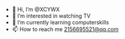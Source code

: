 - 👋 Hi, I’m @XCYWX
- 👀 I’m interested in watching TV
- 🌱 I’m currently learning computerskills
- 📫 How to reach me 2156695521@qq.com

<!---
XCYWX/XCYWX is a ✨ special ✨ repository because its `README.md` (this file) appears on your GitHub profile.
You can click the Preview link to take a look at your changes.
--->
